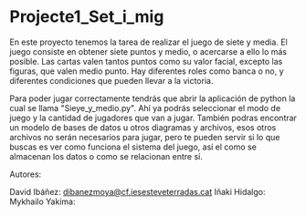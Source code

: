 # Projecte1_Set_i_mig

En este proyecto tenemos la tarea de realizar el juego de siete y media. El juego consiste en obtener siete puntos y medio, o acercarse a ello lo más posible. Las cartas valen tantos puntos como su valor facial, excepto las figuras, que valen medio punto.
Hay diferentes roles como banca o no, y diferentes condiciones que pueden llevar a la victoria.

Para poder jugar correctamente tendrás que abrir la aplicación de python la cual se llama "Sieye_y_medio.py". Ahí ya podrás seleccionar el modo de juego y la cantidad de jugadores que van a jugar. También podras encontrar un modelo de bases de datos u otros diagramas y archivos, esos otros archivos no serán necesarios para jugar, pero te pueden servir si lo que buscas es ver como funciona el sistema del juego, así el como se almacenan los datos o como se relacionan entre sí.

Autores:

David Ibáñez:   dibanezmoya@cf.iesesteveterradas.cat
Iñaki Hidalgo:
Mykhailo Yakima:
